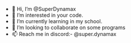 - 👋 Hi, I’m @SuperDynamax
- 👀 I’m interested in your code.
- 🌱 I’m currently learning in my school.
- 💞️ I’m looking to collaborate on some programs
- 📫 Reach me in discord:- @super.dynamax

<!---
SuperDynamax/SuperDynamax is a ✨ special ✨ repository because its `README.md` (this file) appears on your GitHub profile.
You can click the Preview link to take a look at your changes.
--->
